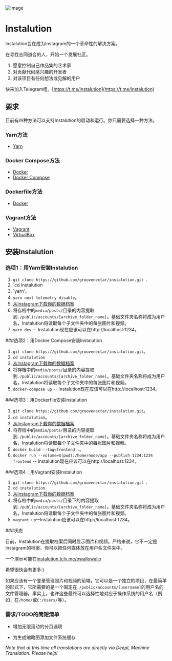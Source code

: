 ![image](https://user-images.githubusercontent.com/595446/177451446-55fcc030-04ec-4ed7-9a69-d5ccfc0b53d8.png)

# Instalution

Instalution旨在成为Instagram的一个革命性的解决方案。

在寻找志同道合的人，开始一个发展社区。

1) 愿意控制自己作品集的艺术家
2) 对贡献代码感兴趣的开发者
3) 对该项目有任何想法或见解的用户

快来加入Telegram组。[https://t.me/instalution](https://t.me/instalution)

## 要求

目前有四种方法可以支持Instalution的启动和运行。你只需要选择一种方法。

### Yarn方法

- [Yarn](https://yarnpkg.com/)

### Docker Compose方法

- [Docker](https://docs.docker.com/get-docker/)
- [Docker Compose](https://docs.docker.com/compose/install/)

### Dockerfile方法

- [Docker](https://docs.docker.com/get-docker/)

### Vagrant方法

- [Vagrant](https://vagrantup.com/)
- [VirtualBox](https://virtualbox.org/)

## 安装Instalution

### 选项1：用Yarn安装Instalution
1) `git clone https://github.com/groovenectar/instalution.git `.
2) `cd instalution
3) `yarn'。
4) `yarn next telemetry disable`。
5) [从Instagram下载你的数据档案](https://help.instagram.com/181231772500920)
6) 将存档中的`media/posts/`目录的内容提取到`./public/accounts/[archive_folder_name]`。基础文件夹名称将成为用户名，Instalution将读取每个子文件夹中的每张图片和视频。
7) `yarn dev` -- Instalution现在应该可以在http://localhost:1234。

###选项2：用Docker Compose安装Instalution
1) `git clone https://github.com/groovenectar/instalution.git`。
2) `cd instalution `
3) [从Instagram下载你的数据档案](https://help.instagram.com/181231772500920)
4) 将存档中的`media/posts/`目录的内容提取到`./public/accounts/[archive_folder_name]`。基础文件夹名称将成为用户名，Instalution将读取每个子文件夹中的每张图片和视频。
5) `docker-compose up` -- Instalution现在应该可以在http://localhost:1234。

###选项3：用Dockerfile安装Instalution

1) `git clone https://github.com/groovenectar/instalution.git`。
2) `cd instalution`。
3) [从Instagram下载你的数据档案](https://help.instagram.com/181231772500920)
4) 将存档中的`media/posts/`目录的内容提取到`./public/accounts/[archive_folder_name]`。基础文件夹名称将成为用户名，Instalution将读取每个子文件夹中的每张图片和视频。
5) `docker build --tag=frontend .`。
6) `docker run --volume=$(pwd):/home/node/app --publish 1234:1234 frontend` -- Instalution现在应该可以在http://localhost:1234。

###选项4：用Vagrant安装Instalution
1) `git clone https://github.com/groovenectar/instalution.git `.
2) `cd instalution `
3) [从Instagram下载你的数据档案](https://help.instagram.com/181231772500920)
4) 将存档中的`media/posts/`目录下的内容提取到`./public/accounts/[archive_folder_name]`。基础文件夹名称将成为用户名，Instalution将读取每个子文件夹中的每张图片和视频。
5) `vagrant up`--Instalution应该可以在http://localhost:1234。

###状态

目前，Instalution在提取档案后同时显示图片和视频。严格来说，它不一定是Instagram的档案，你可以把任何媒体放在用户名文件夹中。

一个演示可能在[instalution.tclv.me/owallowallo](https://instalution.tclv.me/owallowallo)

希望很快会有更多:)

如果应该有一个登录管理照片和视频的前端，它可以是一个独立的项目，在最简单的形式下，它所需要的是一个固定在`./public/accounts/[username]`的用户名的文件管理器。事实上，也许这些最终可以选择性地对应于操作系统的用户名（例如，在`/home/`或`C:/Users/`等）。

### 需求/TODO的简短清单

- 增加无限滚动的分页选项

- 为生成缩略图添加文件系统缓存

*Note that at this time all translations are directly via DeepL Machine Translation. Please help!*
